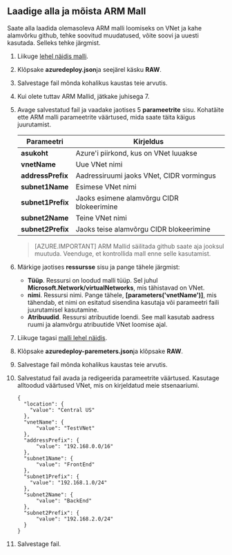 ## <a name="download-and-understand-the-arm-template"></a>Laadige alla ja mõista ARM Mall

Saate alla laadida olemasoleva ARM malli loomiseks on VNet ja kahe alamvõrku github, tehke soovitud muudatused, võite soovi ja uuesti kasutada. Selleks tehke järgmist.

1. Liikuge [lehel näidis malli](https://github.com/Azure/azure-quickstart-templates/tree/master/101-vnet-two-subnets).
2. Klõpsake **azuredeploy.json**ja seejärel käsku **RAW**.
3. Salvestage fail mõnda kohalikus kaustas teie arvutis.
4. Kui olete tuttav ARM Mallid, jätkake juhisega 7.
5. Avage salvestatud fail ja vaadake jaotises 5 **parameetrite** sisu. Kohatäite ette ARM malli parameetrite väärtused, mida saate täita käigus juurutamist.

    | Parameetri | Kirjeldus |
    |---|---|
    | **asukoht** | Azure'i piirkond, kus on VNet luuakse |
    | **vnetName** | Uue VNet nimi |
    | **addressPrefix** | Aadressiruumi jaoks VNet, CIDR vormingus |
    | **subnet1Name** | Esimese VNet nimi |
    | **subnet1Prefix** | Jaoks esimene alamvõrgu CIDR blokeerimine |
    | **subnet2Name** | Teine VNet nimi |
    | **subnet2Prefix** | Jaoks teise alamvõrgu CIDR blokeerimine |

    >[AZURE.IMPORTANT] ARM Mallid säilitada github saate aja jooksul muutuda. Veenduge, et kontrollida mall enne selle kasutamist.
    
6. Märkige jaotises **ressursse** sisu ja pange tähele järgmist:

    - **Tüüp**. Ressursi on loodud malli tüüp. Sel juhul **Microsoft.Network/virtualNetworks**, mis tähistavad on VNet.
    - **nimi**. Ressursi nimi. Pange tähele, **[parameters('vnetName')]**, mis tähendab, et nimi on esitatud sisendina kasutaja või parameetri faili juurutamisel kasutamine.
    - **Atribuudid**. Ressursi atribuutide loendi. See mall kasutab aadress ruumi ja alamvõrgu atribuutide VNet loomise ajal.

7. Liikuge tagasi [malli lehel näidis](https://github.com/Azure/azure-quickstart-templates/tree/master/101-vnet-two-subnets).
8. Klõpsake **azuredeploy-paremeters.json**ja klõpsake **RAW**.
9. Salvestage fail mõnda kohalikus kaustas teie arvutis.
10. Salvestatud fail avada ja redigeerida parameetrite väärtused. Kasutage alltoodud väärtused VNet, mis on kirjeldatud meie stsenaariumi.

        {
          "location": {
            "value": "Central US"
          },
          "vnetName": {
              "value": "TestVNet"
          },
          "addressPrefix": {
              "value": "192.168.0.0/16"
          },
          "subnet1Name": {
              "value": "FrontEnd"
          },
          "subnet1Prefix": {
            "value": "192.168.1.0/24"
          },
          "subnet2Name": {
              "value": "BackEnd"
          },
          "subnet2Prefix": {
              "value": "192.168.2.0/24"
          }
        }

11. Salvestage fail.
  